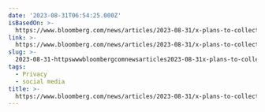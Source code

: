 ```yaml
---
date: '2023-08-31T06:54:25.000Z'
isBasedOn: >-
  https://www.bloomberg.com/news/articles/2023-08-31/x-plans-to-collect-user-biometric-data-job-and-education-history#xj4y7vzkg
link: >-
  https://www.bloomberg.com/news/articles/2023-08-31/x-plans-to-collect-user-biometric-data-job-and-education-history#xj4y7vzkg
slug: >-
  2023-08-31-httpswwwbloombergcomnewsarticles2023-08-31x-plans-to-collect-user-biometric-data-job-and-education-historyxj4y7vzkg
tags:
  - Privacy
  - social media
title: >-
  https://www.bloomberg.com/news/articles/2023-08-31/x-plans-to-collect-user-biometric-data-job-and-education-history#xj4y7vzkg
---
```


